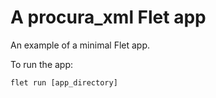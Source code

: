 # A procura_xml Flet app

An example of a minimal Flet app.

To run the app:

```
flet run [app_directory]
```